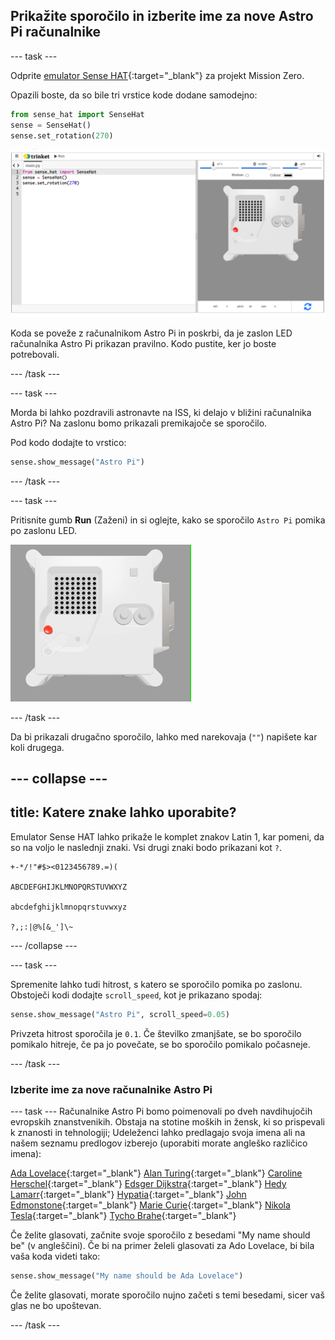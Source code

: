 ## Prikažite sporočilo in izberite ime za nove Astro Pi računalnike

--- task ---

Odprite [emulator Sense HAT](https://trinket.io/mission-zero){:target="_blank"} za projekt Mission Zero.

Opazili boste, da so bile tri vrstice kode dodane samodejno:

```python
from sense_hat import SenseHat
sense = SenseHat()
sense.set_rotation(270)
```

![Posnetek zaslona emulatorja Trinket Sense Hat s tremi vrsticami začetne kode, prikazane v levem podoknu.](images/sense-hat-emulator2.png)

Koda se poveže z računalnikom Astro Pi in poskrbi, da je zaslon LED računalnika Astro Pi prikazan pravilno. Kodo pustite, ker jo boste potrebovali.

--- /task ---

--- task ---

Morda bi lahko pozdravili astronavte na ISS, ki delajo v bližini računalnika Astro Pi? Na zaslonu bomo prikazali premikajoče se sporočilo.

Pod kodo dodajte to vrstico:

```python
sense.show_message("Astro Pi")
```

--- /task ---

--- task ---

Pritisnite gumb **Run** (Zaženi) in si oglejte, kako se sporočilo `Astro Pi` pomika po zaslonu LED.

![Emulator Trinket Sense HAT s programom, ki se z belimi črkami na matriko LED napiše "Astro Pi"](images/M0_1.gif)

--- /task ---

Da bi prikazali drugačno sporočilo, lahko med narekovaja (`""`) napišete kar koli drugega.

--- collapse ---
---
title: Katere znake lahko uporabite?
---

Emulator Sense HAT lahko prikaže le komplet znakov Latin 1, kar pomeni, da so na voljo le naslednji znaki. Vsi drugi znaki bodo prikazani kot `?`.

```
+-*/!"#$><0123456789.=)(

ABCDEFGHIJKLMNOPQRSTUVWXYZ

abcdefghijklmnopqrstuvwxyz

?,;:|@%[&_']\~
```

--- /collapse ---

--- task ---

Spremenite lahko tudi hitrost, s katero se sporočilo pomika po zaslonu. Obstoječi kodi dodajte `scroll_speed`, kot je prikazano spodaj:

```python
sense.show_message("Astro Pi", scroll_speed=0.05)
```

Privzeta hitrost sporočila je `0.1`. Če številko zmanjšate, se bo sporočilo pomikalo hitreje, če pa jo povečate, se bo sporočilo pomikalo počasneje.

--- /task ---

### Izberite ime za nove računalnike Astro Pi

--- task --- Računalnike Astro Pi bomo poimenovali po dveh navdihujočih evropskih znanstvenikih. Obstaja na stotine moških in žensk, ki so prispevali k znanosti in tehnologiji; Udeleženci lahko predlagajo svoja imena ali na našem seznamu predlogov izberejo (uporabiti morate angleško različico imena):

[Ada Lovelace](https://en.wikipedia.org/wiki/Ada_Lovelace){:target="_blank"} 
[Alan Turing](https://en.wikipedia.org/wiki/Alan_Turing){:target="_blank"} 
[Caroline Herschel](https://en.wikipedia.org/wiki/Caroline_Herschel){:target="_blank"} 
[Edsger Dijkstra](https://en.wikipedia.org/wiki/Edsger_W._Dijkstra){:target="_blank"} 
[Hedy Lamarr](https://en.wikipedia.org/wiki/Hedy_Lamarr){:target="_blank"} 
[Hypatia](https://en.wikipedia.org/wiki/Hypatia){:target="_blank"} 
[John Edmonstone](https://en.wikipedia.org/wiki/John_Edmonstone){:target="_blank"} 
[Marie Curie](https://en.wikipedia.org/wiki/Marie_Curie){:target="_blank"} 
[Nikola Tesla](https://en.wikipedia.org/wiki/Nikola_Tesla){:target="_blank"} 
[Tycho Brahe](https://en.wikipedia.org/wiki/Tycho_Brahe){:target="_blank"}

Če želite glasovati, začnite svoje sporočilo z besedami "My name should be" (v angleščini). Če bi na primer želeli glasovati za Ado Lovelace, bi bila vaša koda videti tako:

```python
sense.show_message("My name should be Ada Lovelace")
```

Če želite glasovati, morate sporočilo nujno začeti s temi besedami, sicer vaš glas ne bo upoštevan.

--- /task ---



